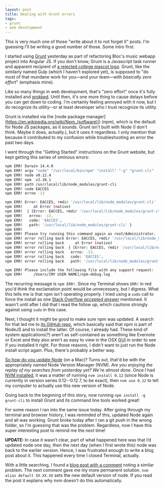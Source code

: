 ```yaml
---
layout: post
title: Dealing with Grunt errors
tags:
- grunt
- web development
---
```


This is very much one of those "write about it to not forget it" posts. I'm guessing I'll be writing a good number of those. Some intro first.

I started using [Grunt](http://gruntjs.com/) yesterday as part of refactoring Bloc's  music webapp project into Angular JS. If you don't know, Grunt is a Javascript task runner and apparent recipient of [a rejected college mascot logo](http://gruntjs.com/img/grunt-logo.png). Grunt, like the similarly named Gulp (which I haven't explored yet), is supposed to "do most of that mundane work for you—and your team—with *basically zero effort*" (emphasis mine).

Like so many things in web development, that's "zero effort" once it's fully installed and [grokked](https://en.wikipedia.org/wiki/Grok). Until then, it's one more thing to cause delays before you can get down to coding. I'm certainly feeling annoyed with it now, but I do recognize its utility--or at least developer who I trust recognize its utility.

Grunt is installed via the [node package manager](https://en.wikipedia.org/wiki/Npm_(software\)) (npm), which is the default for Node JS packages, as it sounds. Grunt isn't built with Node (I don't think. Maybe it does, actually.), but it uses it regardless. I only mention that because it contributed to my confusion while troubleshooting an error the past two days.

I went through the "Getting Started" instructions on the Grunt website, but kept getting this series of ominous errors:

~~~bash
npm ERR! Darwin 14.4.0
npm ERR! argv "node" "/usr/local/bin/npm" "install" "-g" "grunt-cli"
npm ERR! node v0.12.4
npm ERR! npm  v2.10.1
npm ERR! path /usr/local/lib/node_modules/grunt-cli
npm ERR! code EACCES
npm ERR! errno -13

npm ERR! Error: EACCES, rmdir '/usr/local/lib/node_modules/grunt-cli'
npm ERR!     at Error (native)
npm ERR!  { [Error: EACCES, rmdir '/usr/local/lib/node_modules/grunt-cli']
npm ERR!   errno: -13,
npm ERR!   code: 'EACCES',
npm ERR!   path: '/usr/local/lib/node_modules/grunt-cli' }
npm ERR! 
npm ERR! Please try running this command again as root/Administrator.
npm ERR! error rolling back Error: EACCES, rmdir '/usr/local/lib/node_modules/grunt-cli'
npm ERR! error rolling back     at Error (native)
npm ERR! error rolling back  { [Error: EACCES, rmdir '/usr/local/lib/node_modules/grunt-cli']
npm ERR! error rolling back   errno: -13,
npm ERR! error rolling back   code: 'EACCES',
npm ERR! error rolling back   path: '/usr/local/lib/node_modules/grunt-cli' }

npm ERR! Please include the following file with any support request:
npm ERR!     /Users/[MY USER NAME]/npm-debug.log
~~~

The recurring message is `npm ERR!`. Since my Terminal shows `ERR!` in red you'd think the exclamation point would be unnecessary, but I digress. What this tells me is that npm isn't operating properly. I tried using a `sudo` call to force the install as one [Stack Overflow *accepted answer*](http://stackoverflow.com/questions/20555605/how-can-i-install-the-grunt-cli-without-getting-errors) mentioned. It wasn't until after I did that I read the follow up, which cautions strongly against using `sudo` in this case.

Next, I thought it might be good to make sure npm was updated. A search for that led me to [its GitHub repo](https://github.com/npm/npm#apple-macintosh-computers), which basically said that npm is part of NodeJS and to install the latter. Of course, I already had. These kind of system applications(?) aren't as self-contained as something like Evernote or Excel and they also aren't as easy to view in the OSX <abbr title="graphic user interface">GUI</abbr> in order to see if you installed it right. For those reasons, I didn't want to just run the Node install script again. Plus, there's probably a better way.

[So how do you update Node](http://stackoverflow.com/questions/8191459/how-to-update-node-js) (on a Mac)? Turns out, that'd be with the appropriately named Node Version Manager (NVM). *Are you enjoying the replay of my searches from yesterday yet? We're almost done.* Once I had [NVM installed](https://github.com/creationix/nvm#install-script), it was a matter of running `nvm install 0.12` (since Node is currently in version series 0.12--0.12.7, to be exact), then `nvm use 0.12` to tell my computer to actually use this new version of Node.

Going back to the begnning of this story, now running `npm install -g grunt-cli` to install Grunt and its command line tools worked great!

For some reason I ran into the same issue today. After going through my terminal and browser history, I was reminded of this, updated Node again and all was working. Grunt broke today after I ran a git push in the wrong folder, so I'm guessing that was the problem. Regardless, now I have this super interesting post to remind me the next time!

**UPDATE:** In case it wasn’t clear, part of what happened here was that I’d updated node one day, then the next day (when I first wrote this) node was back to the earlier version. Hence, I was frustrated enough to write a blog post about it. This happened every time I closed Terminal, actually.

With a little searching, I found a [blog post with a comment](https://www.digitalocean.com/community/tutorials/how-to-install-node-js-with-nvm-node-version-manager-on-a-vps#comment_5197) noting a similar problem. The next comment gave me my more permanent solution. `nvm alias default XX.XX.XX` sets the new default version of node. If you read the post it explains why nvm doesn’t do this automatically.